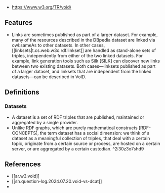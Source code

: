 
- https://www.w3.org/TR/void/

## Features

- Links are sometimes published as part of a larger dataset. For example, many of the resources described in the DBpedia dataset are linked via owl:sameAs to other datasets. In other cases, [[linksets|t.cs.web.w3c.rdf.linkset]] are handled as stand-alone sets of triples, independently from either of the two linked datasets. For example, link generation tools such as Silk [SILK] can discover new links between two existing datasets. Both cases—linksets published as part of a larger dataset, and linksets that are independent from the linked datasets—can be described in VoID.

## Definitions

### Datasets

- A dataset is a set of RDF triples that are published, maintained or aggregated by a single provider.
- Unlike RDF graphs, which are purely mathematical constructs [RDF-CONCEPTS], the term dataset has a social dimension: we think of a dataset as a meaningful collection of triples, that deal with a certain topic, originate from a certain source or process, are hosted on a certain server, or are aggregated by a certain custodian. ^2i30z3o7shd9


## References

- [[ar.w3.void]]
- [[sh.question-log.2024.07.20.void-vs-dcat]]
- 